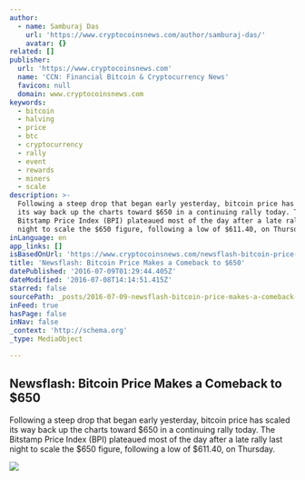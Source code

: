 ```yaml
---
author:
  - name: Samburaj Das
    url: 'https://www.cryptocoinsnews.com/author/samburaj-das/'
    avatar: {}
related: []
publisher:
  url: 'https://www.cryptocoinsnews.com'
  name: 'CCN: Financial Bitcoin & Cryptocurrency News'
  favicon: null
  domain: www.cryptocoinsnews.com
keywords:
  - bitcoin
  - halving
  - price
  - btc
  - cryptocurrency
  - rally
  - event
  - rewards
  - miners
  - scale
description: >-
  Following a steep drop that began early yesterday, bitcoin price has scaled
  its way back up the charts toward $650 in a continuing rally today. The
  Bitstamp Price Index (BPI) plateaued most of the day after a late rally last
  night to scale the $650 figure, following a low of $611.40, on Thursday.
inLanguage: en
app_links: []
isBasedOnUrl: 'https://www.cryptocoinsnews.com/newsflash-bitcoin-price-makes-comeback-650/'
title: 'Newsflash: Bitcoin Price Makes a Comeback to $650'
datePublished: '2016-07-09T01:29:44.405Z'
dateModified: '2016-07-08T14:14:51.415Z'
starred: false
sourcePath: _posts/2016-07-09-newsflash-bitcoin-price-makes-a-comeback-to-dollar650.md
inFeed: true
hasPage: false
inNav: false
_context: 'http://schema.org'
_type: MediaObject

---
```

<article style=""><h1>Newsflash: Bitcoin Price Makes a Comeback to $650</h1><p>Following a steep drop that began early yesterday, bitcoin price has scaled its way back up the charts toward $650 in a continuing rally today. The Bitstamp Price Index (BPI) plateaued most of the day after a late rally last night to scale the $650 figure, following a low of $611.40, on Thursday.</p><img src="https://www.cryptocoinsnews.com/wp-content/uploads/2016/07/Bitstamp-BPI-080716-653.90.jpg" /></article>